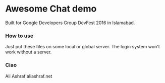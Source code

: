 # Awesome Chat demo

Built for Google Developers Group DevFest 2016 in Islamabad.

### How to use

Just put these files on some local or global server. The login system won't work without a server.

### Ciao

Ali Ashraf
aliashraf.net